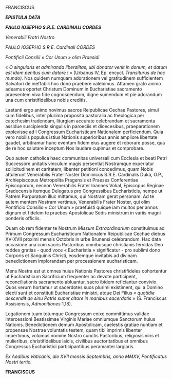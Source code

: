 FRANCISCUS

***EPISTULA DATA***

***PAULO IOSEPHO S.R.E. CARDINALI CORDES***

*Venerabili Fratri Nostro*

*PAULO IOSEPHO S.R.E. Cardinali CORDES*

*Pontificii Consilii « Cor Unum » olim Praesidi*

« *O singularis et admiranda liberalitas, ubi donator venit in donum, et datum est idem penitus cum datore !* » (Urbanus IV, Ep. encycl. *Transiturus de hoc mundo).* Nos quidem numquam adorationem vel gratitudinem sufficientem Salvatori de ineffabili hoc dono praebere valebimus. Attamen grato animo adeamus oportet Christum Dominum in Eucharistiae sacramento praesentem viva fide cognoscendum, digne sumendum et pie adorandum una cum christifidelibus nobis creditis.

Laetanti ergo animo novimus sacros Reipublicae Cechae Pastores, simul cum fidelibus, inter plurima proposita pastoralia ac theologica per catechesim tradendam, liturgiam accurate celebrandam et sacramenta assidue suscipienda singulis in paroeciis et dioecesibus, praeparationem explevisse ad I Congressum Eucharisticum Nationalem perficiendum. Quia vero nobilis populus istius Nationis superioribus annis ampliore libertate gaudet, arbitramur hunc eventum fidem eius augere et roborare posse, qua de re hoc salutare inceptum Nos laudare cupimus et comprobare.

Quo autem catholica haec communitas universali cum Ecclesia et beati Petri Successore unitatis vinculum magis persentiat Nostramque experiatur sollicitudinem et caritatem, libenter petitioni concedimus, quam Nobis attulerunt Venerabilis Frater Noster Dominicus S.R.E. Cardinalis Duka, O.P., Archiepiscopus Metropolita Pragensis et Praeses Conferentiae Episcoporum, necnon Venerabilis Frater Ioannes Vokal, Episcopus Reginae Gradecensis itemque Delegatus pro Congressibus Eucharisticis, nempe ut Patrem Purpuratum illuc mittamus, qui Nostram gerat personam. Ad te autem mentem Nostram vertimus, Venerabilis Frater Noster, qui olim Pontificio Consilio « Cor Unum » praefuisti quique iam multos per annos dignum et fidelem te praebes Apostolicae Sedis ministrum in variis magni ponderis officiis.

Quam ob rem fidenter te Nostrum *Missum Extraordinarium* constituimus ad Primum Congressum Eucharisticum Nationalem Reipublicae Cechae diebus XV-XVII proximi mensis Octobris in urbe Brunensi celebrandum. Hac data occasione una cum sacris Pastoribus omnibusque christianis fervidas Deo reddes gratias - quod voce « Eucharistia » significatur - pro sublimi dono Corporis et Sanguinis Christi, eosdemque invitabis ad divinam benedictionem implorandam per processionem eucharisticam.

Mens Nostra est ut omnes huius Nationis Pastores christifideles cohortentur ut Eucharisticum Sacrificium frequenter ac devote participent, reconciliationis sacramento abluantur, sacro ibidem reficiantur convivio. Quos verurn hortamur ut sacerdotes suos plurimi existiment, qui a Domino electi sunt et constituti Eucharistiae ministri, atque Dei Filius « *quotidie descendit de sinu Patris super altare in manibus sacerdotis* » (S. Franciscus Assisiensis, *Admonitiones* 1,18).

Legationem tuam totumque Congressum enixe committimus validae intercessioni Beatissimae Virginis Mariae omniumque Sanctorum huius Nationis. Benedictionem demum Apostolicam, caelestis gratiae nuntiam et propensae Nostrae voluntatis testem, quam tibi imprimis libenter impertimus, volumus nomine Nostro cunctis Pastoribus, religiosis viris et mulieribus, christifidelibus laicis, civilibus auctoritatibus et omnibus Congressus Eucharistici participantibus peramanter largiaris.

*Ex Aedibus Vaticanis, die XVII mensis Septembris, anno MMXV, Pontificatus Nostri tertio.*

**FRANCISCUS**